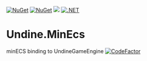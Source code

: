 [![NuGet](https://img.shields.io/nuget/v/Undine.MinEcs.svg)](https://www.nuget.org/packages/Undine.MinEcs) 
[![NuGet](https://img.shields.io/nuget/dt/Undine.MinEcs.svg)](https://www.nuget.org/packages/Undine.MinEcs)
![](https://vistr.dev/badge?repo=tomaszcekalo.Undine.MinEcs)
[![.NET](https://github.com/tomaszcekalo/Undine.MinEcs/actions/workflows/dotnet.yml/badge.svg)](https://github.com/tomaszcekalo/Undine.MinEcs/actions/workflows/dotnet.yml)

# Undine.MinEcs
minECS binding to UndineGameEngine
[![CodeFactor](https://www.codefactor.io/repository/github/tomaszcekalo/Undine.MinEcs/badge)](https://www.codefactor.io/repository/github/tomaszcekalo/Undine.MinEcs)
